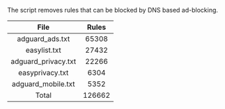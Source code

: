 The script removes rules that can be blocked by DNS based ad-blocking.


| File | Rules |
|:----:|:-----:|
| adguard_ads.txt | 65308 |
| easylist.txt | 27432 |
| adguard_privacy.txt | 22266 |
| easyprivacy.txt | 6304 |
| adguard_mobile.txt | 5352 |
| Total | 126662 |